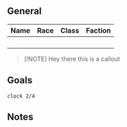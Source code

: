## General

| Name | Race | Class | Faction |
| ---- | ---- | ----- | ------- |
| <br> |      |       |         |


> [!NOTE] Hey there
> this is a callout


## Goals

`clock 2/4`

## Notes

